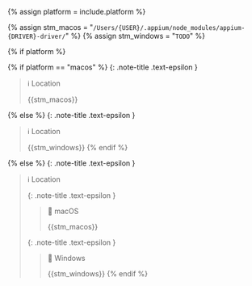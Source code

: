 <!-- _includes/docs/env/appium/ -->

{% assign platform = include.platform %}

{% assign stm_macos =  "`/Users/{USER}/.appium/node_modules/appium-{DRIVER}-driver/`" %}
{% assign stm_windows =  "`TODO`" %}

<!-- macOS & Windows -->
{% if platform %}

<!-- macOS -->
{% if platform == "macos" %}
{: .note-title .text-epsilon }
> ℹ️ Location
>
> {{stm_macos}}

<!-- Windows -->
{% else %}
{: .note-title .text-epsilon }
> ℹ️ Location
>
> {{stm_windows}}
{% endif %}

<!-- ALL -->
{% else %}
{: .note-title .text-epsilon }
> ℹ️ Location
>
> {: .note-title .text-epsilon }
>> 🔘 macOS
>> 
>> {{stm_macos}}
>
> {: .note-title .text-epsilon }
>> 🔘 Windows
>> 
>> {{stm_windows}}
{% endif %}
